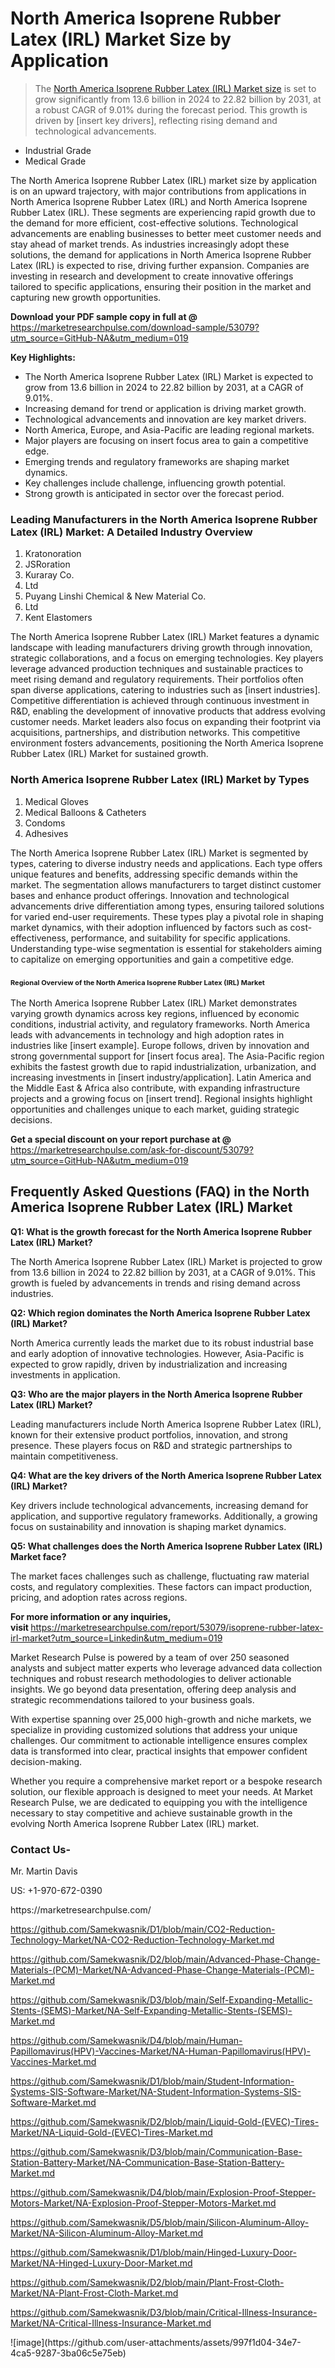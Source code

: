 <h1>North America Isoprene Rubber Latex (IRL) Market&nbsp;Size by Application</h1><blockquote><p>The <a href="https://marketresearchpulse.com/download-sample/53079?utm_source=GitHub-NA&amp;utm_medium=019">North America Isoprene Rubber Latex (IRL) Market size</a> is set to grow significantly from 13.6 billion in 2024 to 22.82 billion by 2031, at a robust CAGR of 9.01% during the forecast period. This growth is driven by [insert key drivers], reflecting rising demand and technological advancements.</p></blockquote><ul><li>Industrial Grade<li> Medical Grade</li></ul><p>The North America Isoprene Rubber Latex (IRL) market size by application is on an upward trajectory, with major contributions from applications in North America Isoprene Rubber Latex (IRL) and North America Isoprene Rubber Latex (IRL). These segments are experiencing rapid growth due to the demand for more efficient, cost-effective solutions. Technological advancements are enabling businesses to better meet customer needs and stay ahead of market trends. As industries increasingly adopt these solutions, the demand for applications in North America Isoprene Rubber Latex (IRL) is expected to rise, driving further expansion. Companies are investing in research and development to create innovative offerings tailored to specific applications, ensuring their position in the market and capturing new growth opportunities.</p><p><strong>Download your PDF sample copy in full at @ </strong><a href="https://marketresearchpulse.com/download-sample/53079?utm_source=GitHub-NA&amp;utm_medium=019">https://marketresearchpulse.com/download-sample/53079?utm_source=GitHub-NA&amp;utm_medium=019</a></p><p><strong>Key Highlights: </strong></p><ul><li>The North America Isoprene Rubber Latex (IRL) Market is expected to grow from 13.6 billion in 2024 to 22.82 billion by 2031, at a CAGR of 9.01%.</li><li>Increasing demand for trend or application is driving market growth.</li><li>Technological advancements and innovation are key market drivers.</li><li>North America, Europe, and Asia-Pacific are leading regional markets.</li><li>Major players are focusing on insert focus area to gain a competitive edge.</li><li>Emerging trends and regulatory frameworks are shaping market dynamics.</li><li>Key challenges include challenge, influencing growth potential.</li><li>Strong growth is anticipated in sector over the forecast period.</li></ul><h3>Leading Manufacturers in the North America Isoprene Rubber Latex (IRL) Market: A Detailed Industry Overview</h3><ol><li>Kratonoration</li><li>JSRoration</li><li>Kuraray Co.</li><li>Ltd</li><li>Puyang Linshi Chemical & New Material Co.</li><li>Ltd</li><li>Kent Elastomers</li></ol><div class="flex max-w-full flex-col flex-grow"><div class="min-h-8 text-message flex w-full flex-col items-end gap-2 whitespace-normal break-words [.text-message+&amp;]:mt-5" dir="auto" data-message-author-role="assistant" data-message-id="fd8432e4-4910-450d-b182-61b7bfb0a01f" data-message-model-slug="gpt-4o"><div class="flex w-full flex-col gap-1 empty:hidden first:pt-[3px]"><div class="markdown prose w-full break-words dark:prose-invert light"><p>The North America Isoprene Rubber Latex (IRL) Market features a dynamic landscape with leading manufacturers driving growth through innovation, strategic collaborations, and a focus on emerging technologies. Key players leverage advanced production techniques and sustainable practices to meet rising demand and regulatory requirements. Their portfolios often span diverse applications, catering to industries such as [insert industries]. Competitive differentiation is achieved through continuous investment in R&amp;D, enabling the development of innovative products that address evolving customer needs. Market leaders also focus on expanding their footprint via acquisitions, partnerships, and distribution networks. This competitive environment fosters advancements, positioning the North America Isoprene Rubber Latex (IRL) Market for sustained growth.</p></div></div></div></div><h3>North America Isoprene Rubber Latex (IRL) Market by Types</h3><ol><li>Medical Gloves<li> Medical Balloons & Catheters<li> Condoms<li> Adhesives</li></ol><div class="flex max-w-full flex-col flex-grow"><div class="min-h-8 text-message flex w-full flex-col items-end gap-2 whitespace-normal break-words [.text-message+&amp;]:mt-5" dir="auto" data-message-author-role="assistant" data-message-id="084470be-0bb7-4664-bddf-5156b4f41249" data-message-model-slug="gpt-4o-mini"><div class="flex w-full flex-col gap-1 empty:hidden first:pt-[3px]"><div class="markdown prose w-full break-words dark:prose-invert light"><p>The North America Isoprene Rubber Latex (IRL) Market is segmented by types, catering to diverse industry needs and applications. Each type offers unique features and benefits, addressing specific demands within the market. The segmentation allows manufacturers to target distinct customer bases and enhance product offerings. Innovation and technological advancements drive differentiation among types, ensuring tailored solutions for varied end-user requirements. These types play a pivotal role in shaping market dynamics, with their adoption influenced by factors such as cost-effectiveness, performance, and suitability for specific applications. Understanding type-wise segmentation is essential for stakeholders aiming to capitalize on emerging opportunities and gain a competitive edge.</p></div></div></div></div><h3><span style="font-size: 11px;">Regional Overview of the North America Isoprene Rubber Latex (IRL) Market</span></h3><div class="flex max-w-full flex-col flex-grow"><div class="min-h-8 text-message flex w-full flex-col items-end gap-2 whitespace-normal break-words [.text-message+&amp;]:mt-5" dir="auto" data-message-author-role="assistant" data-message-id="e9038762-ce64-4e30-91c9-9bd413514231" data-message-model-slug="gpt-4o-mini"><div class="flex w-full flex-col gap-1 empty:hidden first:pt-[3px]"><div class="markdown prose w-full break-words dark:prose-invert light"><p>The North America Isoprene Rubber Latex (IRL) Market demonstrates varying growth dynamics across key regions, influenced by economic conditions, industrial activity, and regulatory frameworks. North America leads with advancements in technology and high adoption rates in industries like [insert example]. Europe follows, driven by innovation and strong governmental support for [insert focus area]. The Asia-Pacific region exhibits the fastest growth due to rapid industrialization, urbanization, and increasing investments in [insert industry/application]. Latin America and the Middle East &amp; Africa also contribute, with expanding infrastructure projects and a growing focus on [insert trend]. Regional insights highlight opportunities and challenges unique to each market, guiding strategic decisions.</p></div></div></div></div><p><strong>Get a special discount on your report purchase at @ </strong><a href="https://marketresearchpulse.com/ask-for-discount/53079?utm_source=GitHub-NA&amp;utm_medium=019">https://marketresearchpulse.com/ask-for-discount/53079?utm_source=GitHub-NA&amp;utm_medium=019</a></p><h2>Frequently Asked Questions (FAQ) in the North America Isoprene Rubber Latex (IRL) Market</h2><p><strong>Q1: What is the growth forecast for the North America Isoprene Rubber Latex (IRL) Market?</strong></p><p>The North America Isoprene Rubber Latex (IRL) Market is projected to grow from 13.6 billion in 2024 to 22.82 billion by 2031, at a CAGR of 9.01%. This growth is fueled by advancements in trends and rising demand across industries.</p><p><strong>Q2: Which region dominates the North America Isoprene Rubber Latex (IRL) Market?</strong></p><p>North America currently leads the market due to its robust industrial base and early adoption of innovative technologies. However, Asia-Pacific is expected to grow rapidly, driven by industrialization and increasing investments in application.</p><p><strong>Q3: Who are the major players in the North America Isoprene Rubber Latex (IRL) Market?</strong></p><p>Leading manufacturers include North America Isoprene Rubber Latex (IRL), known for their extensive product portfolios, innovation, and strong presence. These players focus on R&amp;D and strategic partnerships to maintain competitiveness.</p><p><strong>Q4: What are the key drivers of the North America Isoprene Rubber Latex (IRL) Market?</strong></p><p>Key drivers include technological advancements, increasing demand for application, and supportive regulatory frameworks. Additionally, a growing focus on sustainability and innovation is shaping market dynamics.</p><p><strong>Q5: What challenges does the North America Isoprene Rubber Latex (IRL) Market face?</strong></p><p>The market faces challenges such as challenge, fluctuating raw material costs, and regulatory complexities. These factors can impact production, pricing, and adoption rates across regions.</p><p><strong>For more information or any inquiries, visit&nbsp;</strong><a href="https://marketresearchpulse.com/report/53079/isoprene-rubber-latex-irl-market?utm_source=Linkedin&utm_medium=019">https://marketresearchpulse.com/report/53079/isoprene-rubber-latex-irl-market?utm_source=Linkedin&utm_medium=019</a></p><p>Market Research Pulse is powered by a team of over 250 seasoned analysts and subject matter experts who leverage advanced data collection techniques and robust research methodologies to deliver actionable insights. We go beyond data presentation, offering deep analysis and strategic recommendations tailored to your business goals.</p><p>With expertise spanning over 25,000 high-growth and niche markets, we specialize in providing customized solutions that address your unique challenges. Our commitment to actionable intelligence ensures complex data is transformed into clear, practical insights that empower confident decision-making.</p><p>Whether you require a comprehensive market report or a bespoke research solution, our flexible approach is designed to meet your needs. At Market Research Pulse, we are dedicated to equipping you with the intelligence necessary to stay competitive and achieve sustainable growth in the evolving North America Isoprene Rubber Latex (IRL) market.</p><h3><strong>Contact Us-</strong></h3><p>Mr. Martin Davis</p><p>US: +1-970-672-0390</p><p>https://marketresearchpulse.com/</p><p><a href="https://github.com/Samekwasnik/D1/blob/main/CO2-Reduction-Technology-Market/NA-CO2-Reduction-Technology-Market.md">https://github.com/Samekwasnik/D1/blob/main/CO2-Reduction-Technology-Market/NA-CO2-Reduction-Technology-Market.md</a></p><p><a href="https://github.com/Samekwasnik/D2/blob/main/Advanced-Phase-Change-Materials-(PCM)-Market/NA-Advanced-Phase-Change-Materials-(PCM)-Market.md">https://github.com/Samekwasnik/D2/blob/main/Advanced-Phase-Change-Materials-(PCM)-Market/NA-Advanced-Phase-Change-Materials-(PCM)-Market.md</a></p><p><a href="https://github.com/Samekwasnik/D3/blob/main/Self-Expanding-Metallic-Stents-(SEMS)-Market/NA-Self-Expanding-Metallic-Stents-(SEMS)-Market.md">https://github.com/Samekwasnik/D3/blob/main/Self-Expanding-Metallic-Stents-(SEMS)-Market/NA-Self-Expanding-Metallic-Stents-(SEMS)-Market.md</a></p><p><a href="https://github.com/Samekwasnik/D4/blob/main/Human-Papillomavirus(HPV)-Vaccines-Market/NA-Human-Papillomavirus(HPV)-Vaccines-Market.md">https://github.com/Samekwasnik/D4/blob/main/Human-Papillomavirus(HPV)-Vaccines-Market/NA-Human-Papillomavirus(HPV)-Vaccines-Market.md</a></p><p><a href="https://github.com/Samekwasnik/D1/blob/main/Student-Information-Systems-SIS-Software-Market/NA-Student-Information-Systems-SIS-Software-Market.md">https://github.com/Samekwasnik/D1/blob/main/Student-Information-Systems-SIS-Software-Market/NA-Student-Information-Systems-SIS-Software-Market.md</a></p><p><a href="https://github.com/Samekwasnik/D2/blob/main/Liquid-Gold-(EVEC)-Tires-Market/NA-Liquid-Gold-(EVEC)-Tires-Market.md">https://github.com/Samekwasnik/D2/blob/main/Liquid-Gold-(EVEC)-Tires-Market/NA-Liquid-Gold-(EVEC)-Tires-Market.md</a></p><p><a href="https://github.com/Samekwasnik/D3/blob/main/Communication-Base-Station-Battery-Market/NA-Communication-Base-Station-Battery-Market.md">https://github.com/Samekwasnik/D3/blob/main/Communication-Base-Station-Battery-Market/NA-Communication-Base-Station-Battery-Market.md</a></p><p><a href="https://github.com/Samekwasnik/D4/blob/main/Explosion-Proof-Stepper-Motors-Market/NA-Explosion-Proof-Stepper-Motors-Market.md">https://github.com/Samekwasnik/D4/blob/main/Explosion-Proof-Stepper-Motors-Market/NA-Explosion-Proof-Stepper-Motors-Market.md</a></p><p><a href="https://github.com/Samekwasnik/D5/blob/main/Silicon-Aluminum-Alloy-Market/NA-Silicon-Aluminum-Alloy-Market.md">https://github.com/Samekwasnik/D5/blob/main/Silicon-Aluminum-Alloy-Market/NA-Silicon-Aluminum-Alloy-Market.md</a></p><p><a href="https://github.com/Samekwasnik/D1/blob/main/Hinged-Luxury-Door-Market/NA-Hinged-Luxury-Door-Market.md">https://github.com/Samekwasnik/D1/blob/main/Hinged-Luxury-Door-Market/NA-Hinged-Luxury-Door-Market.md</a></p><p><a href="https://github.com/Samekwasnik/D2/blob/main/Plant-Frost-Cloth-Market/NA-Plant-Frost-Cloth-Market.md">https://github.com/Samekwasnik/D2/blob/main/Plant-Frost-Cloth-Market/NA-Plant-Frost-Cloth-Market.md</a></p><p><a href="https://github.com/Samekwasnik/D3/blob/main/Critical-Illness-Insurance-Market/NA-Critical-Illness-Insurance-Market.md">https://github.com/Samekwasnik/D3/blob/main/Critical-Illness-Insurance-Market/NA-Critical-Illness-Insurance-Market.md</a></p>
![image](https://github.com/user-attachments/assets/997f1d04-34e7-4ca5-9287-3ba06c5e75eb)
